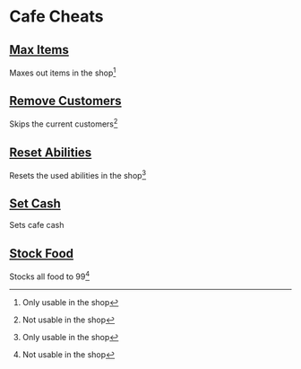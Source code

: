 # Cafe Cheats

## [Max Items](Max-Items.js)
Maxes out items in the shop[^1]

## [Remove Customers](Remove-Customers.js)
Skips the current customers[^2]

## [Reset Abilities](Reset-Abilities.js)
Resets the used abilities in the shop[^1]

## [Set Cash](Set-Cash.js)
Sets cafe cash

## [Stock Food](Stock-Food.js)
Stocks all food to 99[^2]

[^1]: Only usable in the shop
[^2]: Not usable in the shop
